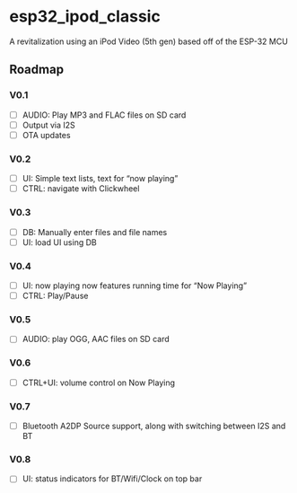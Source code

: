 # esp32_ipod_classic
A revitalization using an iPod Video (5th gen) based off of the ESP-32 MCU

## Roadmap
### V0.1
-	[ ] AUDIO: Play MP3 and FLAC files on SD card
-	[ ] Output via I2S
-	[ ] OTA updates
### V0.2
-	[ ] UI: Simple text lists, text for “now playing”
-	[ ] CTRL: navigate with Clickwheel
### V0.3
-	[ ] DB: Manually enter files and file names
-	[ ] UI: load UI using DB
### V0.4
-	[ ] UI: now playing now features running time for “Now Playing”
-	[ ] CTRL: Play/Pause
### V0.5
-	[ ] AUDIO: play OGG, AAC files on SD card
### V0.6
-	[ ] CTRL+UI: volume control on Now Playing
### V0.7
-	[ ] Bluetooth A2DP Source support, along with switching between I2S and BT
### V0.8
-	[ ] UI: status indicators for BT/Wifi/Clock on top bar

